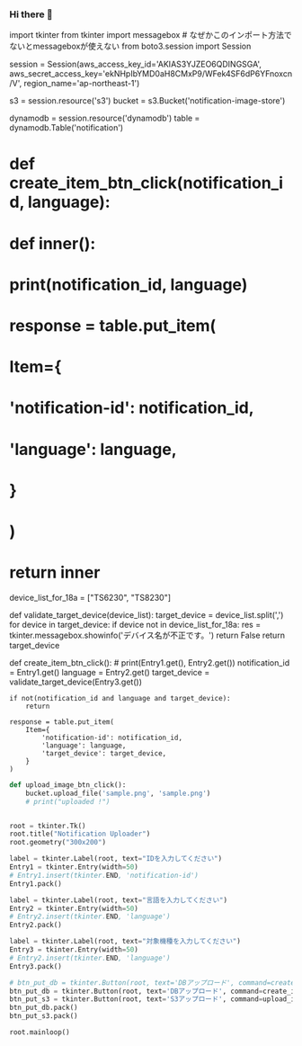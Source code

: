 ### Hi there 👋

<!--
**acna2676/acna2676** is a ✨ _special_ ✨ repository because its `README.md` (this file) appears on your GitHub profile.

Here are some ideas to get you started:

- 🔭 I’m currently working on ...
- 🌱 I’m currently learning ...
- 👯 I’m looking to collaborate on ...
- 🤔 I’m looking for help with ...
- 💬 Ask me about ...
- 📫 How to reach me: ...
- 😄 Pronouns: ...
- ⚡ Fun fact: ...
-->

import tkinter
from tkinter import messagebox  # なぜかこのインポート方法でないとmessageboxが使えない
from boto3.session import Session

session = Session(aws_access_key_id='AKIAS3YJZEO6QDINGSGA',
                  aws_secret_access_key='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',
                  region_name='ap-northeast-1')

s3 = session.resource('s3')
bucket = s3.Bucket('notification-image-store')

dynamodb = session.resource('dynamodb')
table = dynamodb.Table('notification')


# def create_item_btn_click(notification_id, language):
#     def inner():
#         print(notification_id, language)
#         response = table.put_item(
#             Item={
#                 'notification-id': notification_id,
#                 'language': language,
#             }
#         )
#     return inner

device_list_for_18a = ["TS6230", "TS8230"]


def validate_target_device(device_list):
    target_device = device_list.split(',')
    for device in target_device:
        if device not in device_list_for_18a:
            res = tkinter.messagebox.showinfo('デバイス名が不正です。')
            return False
    return target_device


def create_item_btn_click():
    # print(Entry1.get(), Entry2.get())
    notification_id = Entry1.get()
    language = Entry2.get()
    target_device = validate_target_device(Entry3.get())

    if not(notification_id and language and target_device):
        return

    response = table.put_item(
        Item={
            'notification-id': notification_id,
            'language': language,
            'target_device': target_device,
        }
    )

```python 
def upload_image_btn_click():
    bucket.upload_file('sample.png', 'sample.png')
    # print("uploaded !")


root = tkinter.Tk()
root.title("Notification Uploader")
root.geometry("300x200")

label = tkinter.Label(root, text="IDを入力してください")
Entry1 = tkinter.Entry(width=50)
# Entry1.insert(tkinter.END, 'notification-id')
Entry1.pack()

label = tkinter.Label(root, text="言語を入力してください")
Entry2 = tkinter.Entry(width=50)
# Entry2.insert(tkinter.END, 'language')
Entry2.pack()

label = tkinter.Label(root, text="対象機種を入力してください")
Entry3 = tkinter.Entry(width=50)
# Entry2.insert(tkinter.END, 'language')
Entry3.pack()

# btn_put_db = tkinter.Button(root, text='DBアップロード', command=create_item_btn_click(Entry1.get(), Entry2.get()))
btn_put_db = tkinter.Button(root, text='DBアップロード', command=create_item_btn_click)
btn_put_s3 = tkinter.Button(root, text='S3アップロード', command=upload_image_btn_click)
btn_put_db.pack()
btn_put_s3.pack()

root.mainloop()
```


